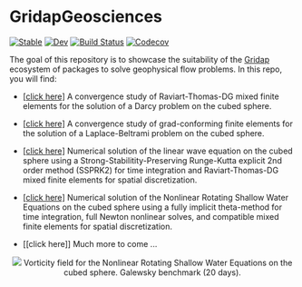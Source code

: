 # GridapGeosciences

[![Stable](https://img.shields.io/badge/docs-stable-blue.svg)](https://santiagobadia.github.io/GridapGeosciences.jl/stable)
[![Dev](https://img.shields.io/badge/docs-dev-blue.svg)](https://santiagobadia.github.io/GridapGeosciences.jl/dev)
[![Build Status](https://github.com/gridapapps/GridapGeosciences.jl/workflows/CI/badge.svg?branch=master)](https://github.com/gridapapps/GridapGeosciences.jl/actions)
[![Codecov](https://codecov.io/gh/gridapapps/GridapGeosciences.jl/branch/master/graph/badge.svg)](https://codecov.io/gh/gridapp/GridapGeosciences.jl)

The goal of this repository is to showcase the suitability of the [Gridap](https://github.com/gridap) ecosystem of packages to solve geophysical flow problems. In this repo, you will find:

* [[click here]](https://github.com/gridapapps/GridapGeosciences.jl/blob/master/test/DarcyCubedSphereTests.jl) A convergence study of Raviart-Thomas-DG mixed finite elements for the solution of a Darcy problem on the cubed sphere.

* [[click here]](https://github.com/gridapapps/GridapGeosciences.jl/blob/master/test/LaplaceBeltramiCubedSphereTests.jl) A convergence study of grad-conforming finite elements for the solution of a Laplace-Beltrami problem on the cubed sphere.

* [[click here]](https://github.com/gridapapps/GridapGeosciences.jl/blob/master/test/WaveEquationCubedSphereTests.jl) Numerical solution of the linear wave equation on the cubed sphere using a Strong-Stabilitity-Preserving Runge-Kutta explicit 2nd order method (SSPRK2) for time integration and Raviart-Thomas-DG mixed finite elements for spatial discretization.

* [[click here]](https://github.com/gridapapps/GridapGeosciences.jl/blob/master/src/ShallowWaterThetaMethodFullNewton.jl) Numerical solution of the Nonlinear Rotating Shallow Water Equations on the cubed sphere using a fully implicit theta-method for time integration, full Newton nonlinear solves, and compatible mixed finite elements for spatial discretization.

* [[click here]] Much more to come ...

<p align="center">
  <img src="_readme/NSWE_48x48_1_ROS_dt_480_20days.gif">
  Vorticity field for the Nonlinear Rotating Shallow Water Equations on the cubed sphere. Galewsky benchmark (20 days).
</p>

